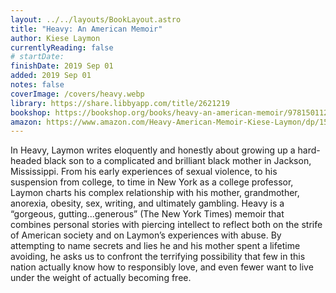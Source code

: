 ```yaml
---
layout: ../../layouts/BookLayout.astro
title: "Heavy: An American Memoir"
author: Kiese Laymon
currentlyReading: false
# startDate:
finishDate: 2019 Sep 01
added: 2019 Sep 01
notes: false
coverImage: /covers/heavy.webp
library: https://share.libbyapp.com/title/2621219
bookshop: https://bookshop.org/books/heavy-an-american-memoir/9781501125669
amazon: https://www.amazon.com/Heavy-American-Memoir-Kiese-Laymon/dp/1501125656
---
```


In Heavy, Laymon writes eloquently and honestly about growing up a hard-headed black son to a complicated and brilliant black mother in Jackson, Mississippi. From his early experiences of sexual violence, to his suspension from college, to time in New York as a college professor, Laymon charts his complex relationship with his mother, grandmother, anorexia, obesity, sex, writing, and ultimately gambling. Heavy is a “gorgeous, gutting...generous” (The New York Times) memoir that combines personal stories with piercing intellect to reflect both on the strife of American society and on Laymon’s experiences with abuse. By attempting to name secrets and lies he and his mother spent a lifetime avoiding, he asks us to confront the terrifying possibility that few in this nation actually know how to responsibly love, and even fewer want to live under the weight of actually becoming free.

<!-- ### Notes & Highlights -->
